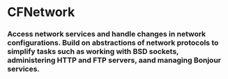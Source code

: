 # CFNetwork
### Access network services and handle changes in network configurations. Build on abstractions of network protocols to simplify tasks such as working with BSD sockets, administering HTTP and FTP servers, aand managing Bonjour services.

